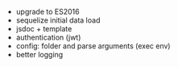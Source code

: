 * upgrade to ES2016
* sequelize initial data load
* jsdoc + template
* authentication (jwt)
* config: folder and parse arguments (exec env)
* better logging
